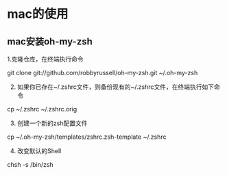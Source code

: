 # mac的使用

## mac安装oh-my-zsh
1.克隆仓库，在终端执行命令

git clone git://github.com/robbyrussell/oh-my-zsh.git ~/.oh-my-zsh

2. 如果你已存在~/.zshrc文件，则备份现有的~/.zshrc文件，在终端执行如下命令

cp ~/.zshrc ~/.zshrc.orig

3. 创建一个新的zsh配置文件

cp ~/.oh-my-zsh/templates/zshrc.zsh-template ~/.zshrc

4. 改变默认的Shell

chsh -s /bin/zsh
